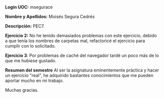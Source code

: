 **Login UOC:** msegurace

**Nombre y Apellidos:** Moisés Segura Cedrés

**Descripción:** PEC7.

**Ejercicio 2:** 
No he tenido demasiados problemas con este ejercicio, debido a que tenía los nombres de carpetas mal, refactoricé el ejercicio para cumplir con lo solicitado.

**Ejercicio 3**:
Por problemas de caché del navegador tardé un poco más de lo que me hubiese gustado.

**Resumen del semestre**
Al ser la asignatura eminentemente práctica y hacer un ejercicio "real", he adquirido bastantes conocimientos que me pueden aportar mucho en mi trabajo.

Muchas gracias.
 